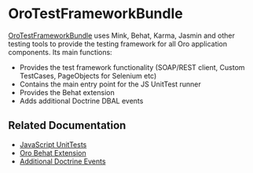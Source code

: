 <a id="bundle-docs-platform-test-framework-bundle"></a>

# OroTestFrameworkBundle

<a href="https://github.com/oroinc/platform/tree/master/src/Oro/Bundle/TestFrameworkBundle" target="_blank">OroTestFrameworkBundle</a> uses Mink, Behat, Karma, Jasmin and other testing tools to provide the testing framework for all Oro application components. Its main functions:

* Provides the test framework functionality (SOAP/REST client, Custom TestCases, PageObjects for Selenium etc)
* Contains the main entry point for the JS UnitTest runner
* Provides the Behat extension
* Adds additional Doctrine DBAL events

## Related Documentation

* [JavaScript UnitTests](../../../frontend/javascript/js-unittests.md#dev-doc-frontend-javascript-unit-tests)
* [Oro Behat Extension](../../../backend/automated-tests/behat.md#behat-tests)
* [Additional Doctrine Events](doctrine-events.md#bundle-docs-platform-test-framework-doctrine-events)

<!-- Frontend -->
